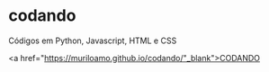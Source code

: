 # codando
Códigos em Python, Javascript, HTML e CSS

<a href="https://muriloamo.github.io/codando/"_blank">CODANDO</a>
